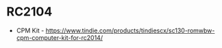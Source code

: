 # RC2104

* CPM Kit - https://www.tindie.com/products/tindiescx/sc130-romwbw-cpm-computer-kit-for-rc2014/